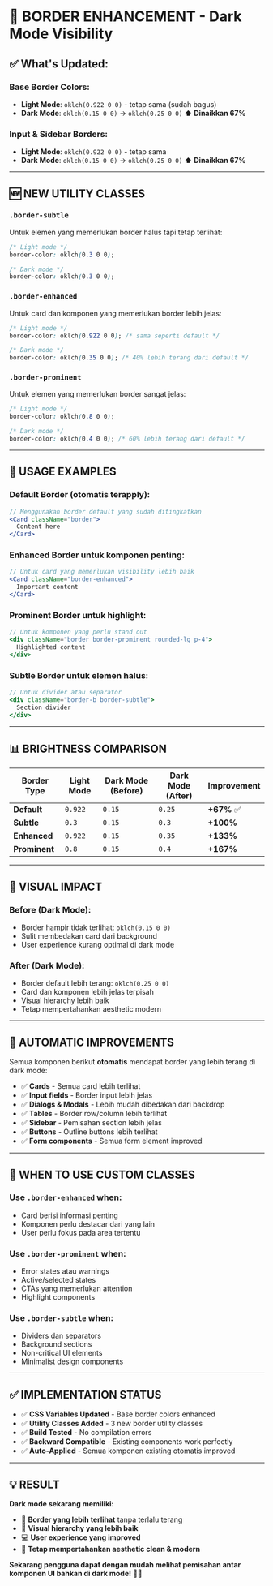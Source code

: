# 🎨 BORDER ENHANCEMENT - Dark Mode Visibility

## ✅ What's Updated:

### **Base Border Colors:**
- **Light Mode**: `oklch(0.922 0 0)` - tetap sama (sudah bagus)
- **Dark Mode**: `oklch(0.15 0 0)` → `oklch(0.25 0 0)` ⬆️ **Dinaikkan 67%**

### **Input & Sidebar Borders:**
- **Light Mode**: `oklch(0.922 0 0)` - tetap sama
- **Dark Mode**: `oklch(0.15 0 0)` → `oklch(0.25 0 0)` ⬆️ **Dinaikkan 67%**

---

## 🆕 NEW UTILITY CLASSES

### **`.border-subtle`**
Untuk elemen yang memerlukan border halus tapi tetap terlihat:
```css
/* Light mode */
border-color: oklch(0.3 0 0);

/* Dark mode */  
border-color: oklch(0.3 0 0);
```

### **`.border-enhanced`**
Untuk card dan komponen yang memerlukan border lebih jelas:
```css
/* Light mode */
border-color: oklch(0.922 0 0); /* sama seperti default */

/* Dark mode */
border-color: oklch(0.35 0 0); /* 40% lebih terang dari default */
```

### **`.border-prominent`**
Untuk elemen yang memerlukan border sangat jelas:
```css
/* Light mode */
border-color: oklch(0.8 0 0);

/* Dark mode */
border-color: oklch(0.4 0 0); /* 60% lebih terang dari default */
```

---

## 🎯 USAGE EXAMPLES

### **Default Border** (otomatis terapply):
```jsx
// Menggunakan border default yang sudah ditingkatkan
<Card className="border">
  Content here
</Card>
```

### **Enhanced Border** untuk komponen penting:
```jsx
// Untuk card yang memerlukan visibility lebih baik
<Card className="border-enhanced">
  Important content
</Card>
```

### **Prominent Border** untuk highlight:
```jsx
// Untuk komponen yang perlu stand out
<div className="border border-prominent rounded-lg p-4">
  Highlighted content
</div>
```

### **Subtle Border** untuk elemen halus:
```jsx
// Untuk divider atau separator
<div className="border-b border-subtle">
  Section divider
</div>
```

---

## 📊 BRIGHTNESS COMPARISON

| Border Type | Light Mode | Dark Mode (Before) | Dark Mode (After) | Improvement |
|-------------|------------|-------------------|-------------------|-------------|
| **Default** | `0.922` | `0.15` | `0.25` | **+67%** ✅ |
| **Subtle** | `0.3` | `0.15` | `0.3` | **+100%** |
| **Enhanced** | `0.922` | `0.15` | `0.35` | **+133%** |
| **Prominent** | `0.8` | `0.15` | `0.4` | **+167%** |

---

## 🎨 VISUAL IMPACT

### **Before (Dark Mode):**
- Border hampir tidak terlihat: `oklch(0.15 0 0)`
- Sulit membedakan card dari background
- User experience kurang optimal di dark mode

### **After (Dark Mode):**
- Border default lebih terang: `oklch(0.25 0 0)`
- Card dan komponen lebih jelas terpisah
- Visual hierarchy lebih baik
- Tetap mempertahankan aesthetic modern

---

## 🔧 AUTOMATIC IMPROVEMENTS

Semua komponen berikut **otomatis** mendapat border yang lebih terang di dark mode:

- ✅ **Cards** - Semua card lebih terlihat
- ✅ **Input fields** - Border input lebih jelas  
- ✅ **Dialogs & Modals** - Lebih mudah dibedakan dari backdrop
- ✅ **Tables** - Border row/column lebih terlihat
- ✅ **Sidebar** - Pemisahan section lebih jelas
- ✅ **Buttons** - Outline buttons lebih terlihat
- ✅ **Form components** - Semua form element improved

---

## 🎯 WHEN TO USE CUSTOM CLASSES

### **Use `.border-enhanced` when:**
- Card berisi informasi penting
- Komponen perlu destacar dari yang lain
- User perlu fokus pada area tertentu

### **Use `.border-prominent` when:**
- Error states atau warnings
- Active/selected states  
- CTAs yang memerlukan attention
- Highlight components

### **Use `.border-subtle` when:**
- Dividers dan separators
- Background sections
- Non-critical UI elements
- Minimalist design components

---

## ✅ IMPLEMENTATION STATUS

- ✅ **CSS Variables Updated** - Base border colors enhanced
- ✅ **Utility Classes Added** - 3 new border utility classes  
- ✅ **Build Tested** - No compilation errors
- ✅ **Backward Compatible** - Existing components work perfectly
- ✅ **Auto-Applied** - Semua komponen existing otomatis improved

---

## 💡 RESULT

**Dark mode sekarang memiliki:**
- 🎨 **Border yang lebih terlihat** tanpa terlalu terang
- 🎯 **Visual hierarchy yang lebih baik** 
- 💻 **User experience yang improved**
- 🎪 **Tetap mempertahankan aesthetic clean & modern**

**Sekarang pengguna dapat dengan mudah melihat pemisahan antar komponen UI bahkan di dark mode! 🌙✨**